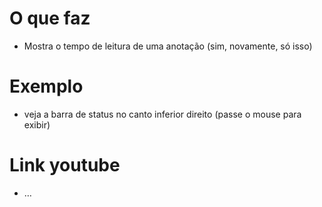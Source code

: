 # O que faz
- Mostra o tempo de leitura de uma anotação (sim, novamente, só isso)

# Exemplo
- veja a barra de status no canto inferior direito (passe o mouse para exibir)

# Link youtube
- …


